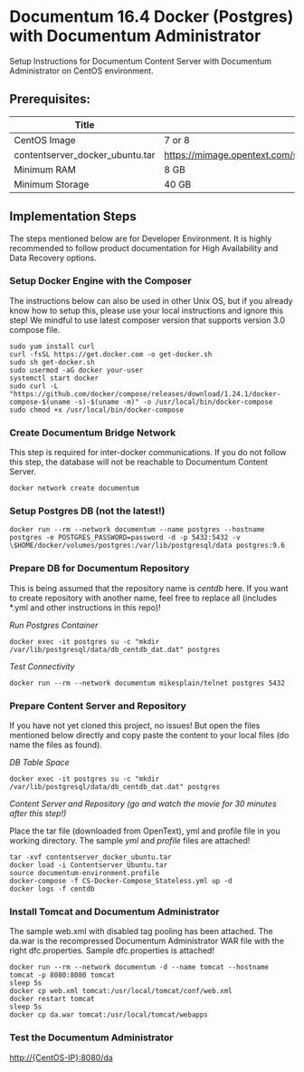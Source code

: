 Documentum 16.4 Docker (Postgres) with Documentum Administrator
===============================================================

Setup Instructions for Documentum Content Server with Documentum Administrator
on CentOS environment.

Prerequisites:
--------------

| Title                           | Description                                                                                                                            |
|---------------------------------|----------------------------------------------------------------------------------------------------------------------------------------|
| CentOS Image                    | 7 or 8                                                                                                                                 |
| contentserver_docker_ubuntu.tar | <https://mimage.opentext.com/support/ecm/secure/software/dell/documentum/documentumcontentserver/16.4/contentserver_docker_ubuntu.tar> |
| Minimum RAM                     | 8 GB                                                                                                                                   |
| Minimum Storage                 | 40 GB                                                                                                                                  |

Implementation Steps
--------------------

The steps mentioned below are for Developer Environment. It is highly
recommended to follow product documentation for High Availability and Data
Recovery options.

### Setup Docker Engine with the Composer

The instructions below can also be used in other Unix OS, but if you already
know how to setup this, please use your local instructions and ignore this step!
We mindful to use latest composer version that supports version 3.0 compose
file.

~~~~~~~~~~~~~~~~~~~~~~~~~~~~~~~~~~~~~~~~~~~~~~~~~~~~~~~~~~~~~~~~~~~~~~~~~~~~~~~~
sudo yum install curl
curl -fsSL https://get.docker.com -o get-docker.sh
sudo sh get-docker.sh
sudo usermod -aG docker your-user
systemctl start docker
sudo curl -L "https://github.com/docker/compose/releases/download/1.24.1/docker-compose-$(uname -s)-$(uname -m)" -o /usr/local/bin/docker-compose
sudo chmod +x /usr/local/bin/docker-compose
~~~~~~~~~~~~~~~~~~~~~~~~~~~~~~~~~~~~~~~~~~~~~~~~~~~~~~~~~~~~~~~~~~~~~~~~~~~~~~~~

### Create Documentum Bridge Network

This step is required for inter-docker communications. If you do not follow this
step, the database will not be reachable to Documentum Content Server.

~~~~~~~~~~~~~~~~~~~~~~~~~~~~~~~~~~~~~~~~~~~~~~~~~~~~~~~~~~~~~~~~~~~~~~~~~~~~~~~~
docker network create documentum
~~~~~~~~~~~~~~~~~~~~~~~~~~~~~~~~~~~~~~~~~~~~~~~~~~~~~~~~~~~~~~~~~~~~~~~~~~~~~~~~

### Setup Postgres DB (not the latest!)

~~~~~~~~~~~~~~~~~~~~~~~~~~~~~~~~~~~~~~~~~~~~~~~~~~~~~~~~~~~~~~~~~~~~~~~~~~~~~~~~
docker run --rm --network documentum --name postgres --hostname postgres -e POSTGRES_PASSWORD=password -d -p 5432:5432 -v \$HOME/docker/volumes/postgres:/var/lib/postgresql/data postgres:9.6
~~~~~~~~~~~~~~~~~~~~~~~~~~~~~~~~~~~~~~~~~~~~~~~~~~~~~~~~~~~~~~~~~~~~~~~~~~~~~~~~

### Prepare DB for Documentum Repository

This is being assumed that the repository name is *centdb* here. If you want to
create repository with another name, feel free to replace all (includes \*.yml
and other instructions in this repo)!

*Run Postgres Container*

`docker exec -it postgres su -c "mkdir
/var/lib/postgresql/data/db_centdb_dat.dat" postgres`

*Test Connectivity*

`docker run --rm --network documentum mikesplain/telnet postgres 5432`

### Prepare Content Server and Repository

If you have not yet cloned this project, no issues! But open the files mentioned
below directly and copy paste the content to your local files (do name the files
as found).

*DB Table Space*

~~~~~~~~~~~~~~~~~~~~~~~~~~~~~~~~~~~~~~~~~~~~~~~~~~~~~~~~~~~~~~~~~~~~~~~~~~~~~~~~
docker exec -it postgres su -c "mkdir /var/lib/postgresql/data/db_centdb_dat.dat" postgres
~~~~~~~~~~~~~~~~~~~~~~~~~~~~~~~~~~~~~~~~~~~~~~~~~~~~~~~~~~~~~~~~~~~~~~~~~~~~~~~~

*Content Server and Repository (go and watch the movie for 30 minutes after this
step!)*

Place the tar file (downloaded from OpenText), yml and profile file in you
working directory. The sample *yml* and *profile* files are attached!

~~~~~~~~~~~~~~~~~~~~~~~~~~~~~~~~~~~~~~~~~~~~~~~~~~~~~~~~~~~~~~~~~~~~~~~~~~~~~~~~
tar -xvf contentserver_docker_ubuntu.tar
docker load -i Contentserver_Ubuntu.tar
source documentum-environment.profile
docker-compose -f CS-Docker-Compose_Stateless.yml up -d
docker logs -f centdb
~~~~~~~~~~~~~~~~~~~~~~~~~~~~~~~~~~~~~~~~~~~~~~~~~~~~~~~~~~~~~~~~~~~~~~~~~~~~~~~~

### Install Tomcat and Documentum Administrator

The sample web.xml with disabled tag pooling has been attached. The da.war is
the recompressed Documentum Administrator WAR file with the right
dfc.properties. Sample dfc.properties is attached!

~~~~~~~~~~~~~~~~~~~~~~~~~~~~~~~~~~~~~~~~~~~~~~~~~~~~~~~~~~~~~~~~~~~~~~~~~~~~~~~~
docker run --rm --network documentum -d --name tomcat --hostname tomcat -p 8080:8080 tomcat
sleep 5s
docker cp web.xml tomcat:/usr/local/tomcat/conf/web.xml
docker restart tomcat
sleep 5s
docker cp da.war tomcat:/usr/local/tomcat/webapps
~~~~~~~~~~~~~~~~~~~~~~~~~~~~~~~~~~~~~~~~~~~~~~~~~~~~~~~~~~~~~~~~~~~~~~~~~~~~~~~~

### Test the Documentum Administrator
<http://{CentOS-IP}:8080/da>
